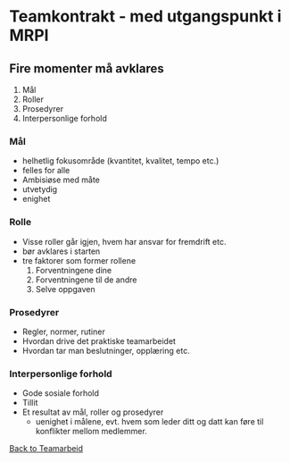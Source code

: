 # Teamkontrakt - med utgangspunkt i MRPI

## Fire momenter må avklares
1. Mål
2. Roller
3. Prosedyrer
4. Interpersonlige forhold

### Mål
- helhetlig fokusområde (kvantitet, kvalitet, tempo etc.)
- felles for alle
- Ambisiøse med måte
- utvetydig
- enighet

### Rolle
- Visse roller går igjen, hvem har ansvar for fremdrift etc.
- bør avklares i starten
- tre faktorer som former rollene
  1. Forventningene dine
  2. Forventningene til de andre
  3. Selve oppgaven


### Prosedyrer
- Regler, normer, rutiner
- Hvordan drive det praktiske teamarbeidet
- Hvordan tar man beslutninger, opplæring etc.

### Interpersonlige forhold

- Gode sosiale forhold
- Tillit
- Et resultat av mål, roller og prosedyrer
    - uenighet i målene, evt. hvem som leder ditt og datt kan føre til konflikter mellom medlemmer.

[Back to Teamarbeid](Teamarbeid)

